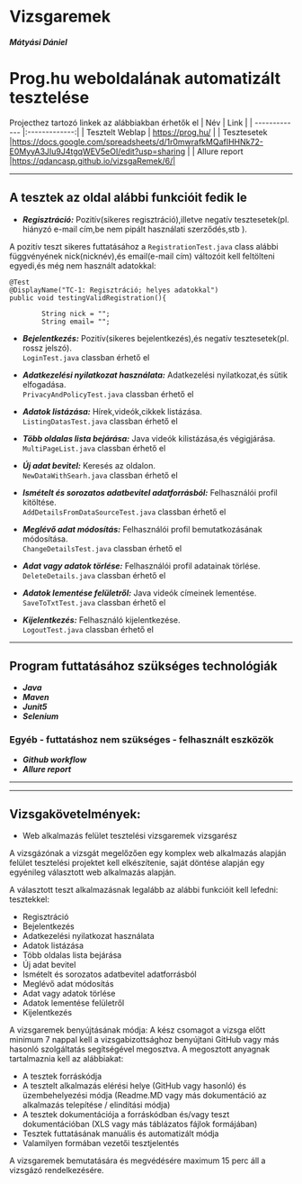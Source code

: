 # Vizsgaremek
##### *Mátyási Dániel*  
  
# Prog.hu weboldalának automatizált tesztelése  

Projecthez tartozó linkek az alábbiakban érhetők el
| Név | Link           |
| ------------- |:-------------:| 
| Tesztelt Weblap  |  https://prog.hu/ |
| Tesztesetek     |https://docs.google.com/spreadsheets/d/1r0mwrafkMQafIHHNk72-E0MyyA3JIu9J4tgqWEV5eOI/edit?usp=sharing  |
| Allure report |https://qdancasp.github.io/vizsgaRemek/6/|  
  
***  
## A tesztek az oldal alábbi funkcióit fedik le
- ***Regisztráció:*** Pozitív(sikeres regisztráció),illetve negatív tesztesetek(pl. hiányzó e-mail cím,be nem pipált használati szerződés,stb ).  

A pozitív teszt sikeres futtatásához a `RegistrationTest.java` class alábbi függvényének nick(nicknév),és email(e-mail cím) változóit kell feltölteni egyedi,és még nem használt adatokkal:
```
@Test
@DisplayName("TC-1: Regisztráció; helyes adatokkal")
public void testingValidRegistration(){

        String nick = "";
        String email= "";
```  

- ***Bejelentkezés:*** Pozitív(sikeres bejelentkezés),és negatív tesztesetek(pl. rossz jelszó).  
`LoginTest.java` classban érhető el  

- ***Adatkezelési nyilatkozat használata:*** Adatkezelési nyilatkozat,és sütik elfogadása.  
`PrivacyAndPolicyTest.java` classban érhető el  

- ***Adatok listázása:*** Hírek,videók,cikkek listázása.  
`ListingDatasTest.java` classban érhető el  

- ***Több oldalas lista bejárása:*** Java videók kilistázása,és végigjárása.  
`MultiPageList.java` classban érhető el  

- ***Új adat bevitel:*** Keresés az oldalon.  
`NewDataWithSearh.java` classban érhető el  

- ***Ismételt és sorozatos adatbevitel adatforrásból:*** Felhasználói profil kitöltése.  
`AddDetailsFromDataSourceTest.java` classban érhető el  

- ***Meglévő adat módosítás:*** Felhasználói profil bemutatkozásának módosítása.  
`ChangeDetailsTest.java` classban érhető el  

- ***Adat vagy adatok törlése:*** Felhasználói profil adatainak törlése.  
`DeleteDetails.java` classban érhető el  

- ***Adatok lementése felületről:*** Java videók címeinek lementése.  
`SaveToTxtTest.java` classban érhető el  

- ***Kijelentkezés:*** Felhasználó kijelentkezése.  
`LogoutTest.java` classban érhető el  


---
## Program futtatásához szükséges technológiák
- ***Java***
- ***Maven***
- ***Junit5***
- ***Selenium***

### Egyéb - futtatáshoz nem szükséges - felhasznált eszközök
- ***Github workflow***
- ***Allure report***
***

---
## Vizsgakövetelmények: 
- Web alkalmazás felület tesztelési vizsgaremek vizsgarész  

A vizsgázónak a vizsgát megelőzően egy komplex web alkalmazás alapján felület 
tesztelési projektet kell elkészítenie, saját döntése alapján egy egyénileg választott web alkalmazás alapján.  

A választott teszt alkalmazásnak legalább az alábbi funkcióit kell lefedni: tesztekkel: 
- Regisztráció 
- Bejelentkezés 
- Adatkezelési nyilatkozat használata 
- Adatok listázása 
- Több oldalas lista bejárása 
- Új adat bevitel 
- Ismételt és sorozatos adatbevitel adatforrásból 
- Meglévő adat módosítás 
- Adat vagy adatok törlése 
- Adatok lementése felületről 
- Kijelentkezés  

 A vizsgaremek benyújtásának módja: 
 A kész csomagot a vizsga előtt minimum 7 nappal kell a vizsgabizottsághoz 
benyújtani GitHub vagy más hasonló szolgáltatás segítségével megosztva. A 
megosztott anyagnak tartalmaznia kell az alábbiakat: 
-  A tesztek forráskódja 
- A tesztelt alkalmazás elérési helye (GitHub vagy hasonló) és 
üzembehelyezési módja (Readme.MD vagy más dokumentáció az 
alkalmazás telepítése / elindítási módja) 
- A tesztek dokumentációja a forráskódban és/vagy teszt dokumentációban 
(XLS vagy más táblázatos fájlok formájában) 
- Tesztek futtatásának manuális és automatizált módja 
- Valamilyen formában vezetői tesztjelentés  

A vizsgaremek bemutatására és megvédésére maximum 15 perc áll a vizsgázó 
rendelkezésére.
